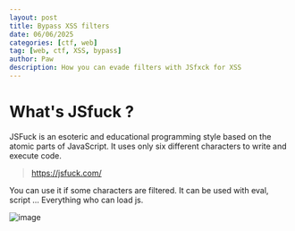 ```yaml
---
layout: post
title: Bypass XSS filters 
date: 06/06/2025
categories: [ctf, web]
tag: [web, ctf, XSS, bypass]
author: Paw
description: How you can evade filters with JSfxck for XSS
---
```


# What's JSfuck ? 
JSFuck is an esoteric and educational programming style based on the atomic parts of JavaScript. It uses only six different characters to write and execute code.
> https://jsfuck.com/

You can use it if some characters are filtered. It can be used with eval, script ... Everything who can load js.

![image](./image.png)